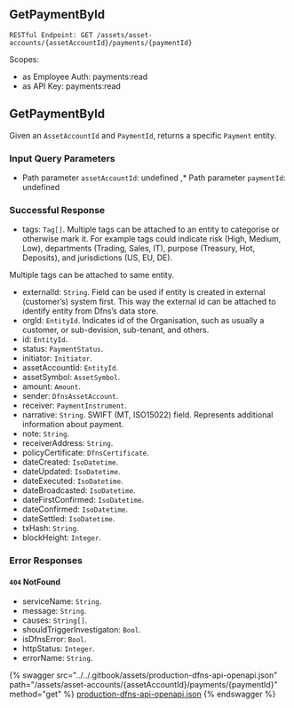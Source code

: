
## GetPaymentById
`RESTful Endpoint: GET /assets/asset-accounts/{assetAccountId}/payments/{paymentId}`

Scopes:
 * as Employee Auth: payments:read
 * as API Key: payments:read


## GetPaymentById

Given an `AssetAccountId` and `PaymentId`, returns a specific `Payment` entity.


### Input Query Parameters
* Path parameter `assetAccountId`: undefined ,* Path parameter `paymentId`: undefined  
  

### Successful Response
* tags: `Tag[]`. Multiple tags can be attached to an entity to categorise or otherwise mark it. For example tags could indicate risk (High, Medium, Low), departments (Trading, Sales, IT), purpose (Treasury, Hot, Deposits), and jurisdictions (US, EU, DE).

Multiple tags can be attached to same entity.
* externalId: `String`. Field can be used if entity is created in external (customer’s) system first. This way the external id can be attached to identify entity from Dfns’s data store.
* orgId: `EntityId`. Indicates id of the Organisation, such as usually a customer, or sub-devision, sub-tenant, and others.
* id: `EntityId`. 
* status: `PaymentStatus`. 
* initiator: `Initiator`. 
* assetAccountId: `EntityId`. 
* assetSymbol: `AssetSymbol`. 
* amount: `Amount`. 
* sender: `DfnsAssetAccount`. 
* receiver: `PaymentInstrument`. 
* narrative: `String`. SWIFT (MT, ISO15022) field. Represents additional information about payment.
* note: `String`. 
* receiverAddress: `String`. 
* policyCertificate: `DfnsCertificate`. 
* dateCreated: `IsoDatetime`. 
* dateUpdated: `IsoDatetime`. 
* dateExecuted: `IsoDatetime`. 
* dateBroadcasted: `IsoDatetime`. 
* dateFirstConfirmed: `IsoDatetime`. 
* dateConfirmed: `IsoDatetime`. 
* dateSettled: `IsoDatetime`. 
* txHash: `String`. 
* blockHeight: `Integer`. 

### Error Responses
#### `404` **NotFound** 

* serviceName: `String`. 
* message: `String`. 
* causes: `String[]`. 
* shouldTriggerInvestigaton: `Bool`. 
* isDfnsError: `Bool`. 
* httpStatus: `Integer`. 
* errorName: `String`. 

{% swagger src="../../.gitbook/assets/production-dfns-api-openapi.json" path="/assets/asset-accounts/{assetAccountId}/payments/{paymentId}" method="get" %}
[production-dfns-api-openapi.json](../../.gitbook/assets/production-dfns-api-openapi.json)
{% endswagger %}
